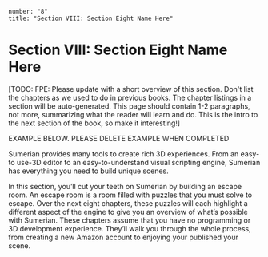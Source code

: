 ```metadata
number: "8"
title: "Section VIII: Section Eight Name Here"
```

# Section VIII: Section Eight Name Here

[TODO: FPE: Please update with a short overview of this section. Don't list the chapters as we used to do in previous books. The chapter listings in a section will be auto-generated. This page should contain 1-2 paragraphs, not more, summarizing what the reader will learn and do. This is the intro to the next section of the book, so make it interesting!]

EXAMPLE BELOW. PLEASE DELETE EXAMPLE WHEN COMPLETED

Sumerian provides many tools to create rich 3D experiences. From an easy-to use-3D editor to an easy-to-understand visual scripting engine, Sumerian has everything you need to build unique scenes. 

In this section, you’ll cut your teeth on Sumerian by building an escape room. An escape room is a room filled with puzzles that you must solve to escape. Over the next eight chapters, these puzzles will each highlight a different aspect of the engine to give you an overview of what’s possible with Sumerian. These chapters assume that you have no programming or 3D development experience. They’ll walk you through the whole process, from creating a new Amazon account to enjoying your published your scene.
